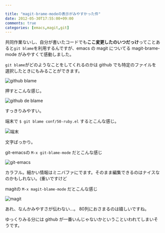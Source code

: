 ```yaml
---

title: "magit-brame-modeの表示がみやすかった件"
date: 2012-05-30T17:55:00+09:00
comments: true
categories: [emacs,magit,git]
---
```

共同作業ないし、自分が書いたコードでも**ここ変更したのいつだっけ**ってことあると`git blame`を利用するんですが、emacs の magit についてる magit-brame-mode がみやすくて感動しました。

`git blame`がどのようなことをしてくれるのかは github でも特定のファイルを選択したときにもみることができます。

![github blame](http://media.tumblr.com/tumblr_m4th98QljM1qk2e7q.jpg)

押すとこんな感じ。

![github de blame](http://media.tumblr.com/tumblr_m4thgjx4eq1qk2e7q.jpg)

すっきりみやすい。

端末で `$ git blame conf/50-ruby.el` するとこんな感じ。

![端末](http://media.tumblr.com/tumblr_m4thlzshOW1qk2e7q.jpg)

文字ばっかり。

git-emacsの `M-x git-blame-mode` だとこんな感じ

![git-emacs](http://media.tumblr.com/tumblr_m4throQoHf1qk2e7q.jpg)

カラフル。細かい情報はミニバファにでます。そのまま編集できるのはナイスなのかもしれない。(重いですけど

magitの `M-x magit-blame-mode` だとこんな感じ

![magit](http://media.tumblr.com/tumblr_m4thwdwoK61qk2e7q.jpg)

あれ、なんかみやすさが伝わない…。
80列におさまるのは嬉しいですね。

ゆっくりみる分には github が一番いんじゃないかということいわれてしまいそうです。
